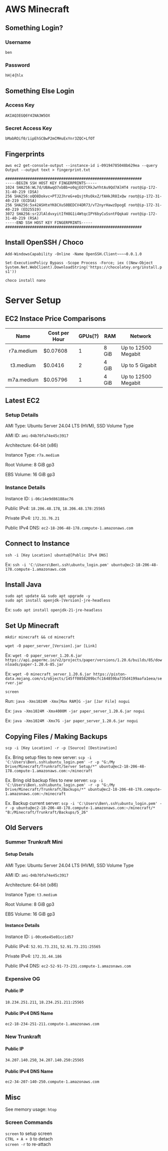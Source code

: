 # AWS Minecraft

## Something Login?

### Username

`ben`

### Password

`hH|4{hlx`

## Something Else Login

### Access Key

`AKIAQ3EGQ6Y4INA3W5OX`

### Secret Access Key

`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`

## Fingerprints

`aws ec2 get-console-output --instance-id i-09194785048b629ea --query Output --output text > fingerprint.txt`

    #############################################################
    -----BEGIN SSH HOST KEY FINGERPRINTS-----
    1024 SHA256:WL7d/UBAwqO7xbBb+o0qjEO7CRkJwYhtAu9Qd7AlHT4 root@ip-172-31-40-219 (DSA)
    256 SHA256:oQO8Dokvc+PTJ2JhreG+eQsjtRsOkxZ/fAHkJR8IxQw root@ip-172-31-40-219 (ECDSA)
    256 SHA256:5x42ASHteYK8CXuS0BEDCV4DR73/vT2nyrHawzDpogE root@ip-172-31-40-219 (ED25519)
    3072 SHA256:sr2JlAldvxyitIfH8G1i4WtqcIPY6byCuSsntFQqkaU root@ip-172-31-40-219 (RSA)
    -----END SSH HOST KEY FINGERPRINTS-----
    #############################################################

## Install OpenSSH / Choco

`Add-WindowsCapability -Online -Name OpenSSH.Client~~~~0.0.1.0`

`Set-ExecutionPolicy Bypass -Scope Process -Force; iex ((New-Object System.Net.WebClient).DownloadString('https://chocolatey.org/install.ps1'))`

`choco install nano`

# Server Setup

## EC2 Instace Price Comparisons

| Name | Cost per Hour | GPUs(?) | RAM | Network |
| :--: | ------------- | ------- | --- | ------- |
| r7a.medium | $0.07608 | 1 | 8 GiB | Up to 12500 Megabit
| t3.medium | $0.0416 | 2 | 4 GiB | Up to 5 Gigabit |
| m7a.medium | $0.05796 | 1 | 4 GiB | Up to 12500 Megabit

## Latest EC2

### Setup Details

AMI Type: Ubuntu Server 24.04 LTS (HVM), SSD Volume Type

AMI ID: `ami-04b70fa74e45c3917`

Architecture: 64-bit (x86)

Instance Type: `r7a.medium`

Root Volume: 8 GiB gp3

EBS Volume: 16 GiB gp3

### Instance Details

Instance ID: `i-06c14e9d86188ac76`

Public IPv4: `18.206.48.178`, `18.206.48.178:25565`

Private IPv4: `172.31.76.21`

Public IPv4 DNS: `ec2-18-206-48-178.compute-1.amazonaws.com`

## Connect to Instance

`ssh -i [Key Location] ubuntu@[Public IPv4 DNS]`

Ex: `ssh -i 'C:\Users\Ben\.ssh\ubuntu_login.pem' ubuntu@ec2-18-206-48-178.compute-1.amazonaws.com`

## Install Java

`sudo apt update && sudo apt upgrade -y`  
`sudo apt install openjdk-[Version]-jre-headless`

Ex: `sudo apt install openjdk-21-jre-headless`

## Set Up Minecraft

`mkdir minecraft && cd minecraft`

`wget -O paper_server_[Version].jar [Link]`

Ex: `wget -O paper_server_1.20.6.jar https://api.papermc.io/v2/projects/paper/versions/1.20.6/builds/85/downloads/paper-1.20.6-85.jar`

Ex: `wget -O minecraft_server_1.20.6.jar https://piston-data.mojang.com/v1/objects/145ff0858209bcfc164859ba735d4199aafa1eea/server.jar`

`screen`

Run: `java -Xms1024M -Xmx[Max RAM]G -jar [Jar File] nogui`

Ex: `java -Xms1024M -Xmx4000M -jar paper_server_1.20.6.jar nogui`

Ex: `java -Xms1024M -Xmx7G -jar paper_server_1.20.6.jar nogui`

## Copying Files / Making Backups

`scp -i [Key Location] -r -p [Source] [Destination]`

Ex. Bring setup files to new server:  `scp -i 'C:\Users\Ben\.ssh\ubuntu_login.pem' -r -p "G:/My Drive/Minecraft/Trunkraft/Server Setup/*" ubuntu@ec2-18-206-48-178.compute-1.amazonaws.com:~/minecraft`

Ex. Bring old backup files to new server: `scp -i 'C:\Users\Ben\.ssh\ubuntu_login.pem' -r -p "G:/My Drive/Minecraft/Trunkraft/Backups/*" ubuntu@ec2-18-206-48-178.compute-1.amazonaws.com:~/minecraft`

Ex. Backup current server: `scp -i 'C:\Users\Ben\.ssh\ubuntu_login.pem' -r -p ubuntu@ec2-18-206-48-178.compute-1.amazonaws.com:~/minecraft/* "B:/Minecraft/Trunkraft/Backups/5_26"`

<!-- Ex: `scp -i 'C:\Users\Ben\.ssh\ubuntu_login.pem' -r -p ubuntu@ec2-52-91-73-231.compute-1.amazonaws.com:~/minecraft/* "G:/My Drive/Minecraft/Trunkraft/Backups/"` -->

## Old Servers

### Summer Trunkraft Mini

#### Setup Details

AMI Type: Ubuntu Server 24.04 LTS (HVM), SSD Volume Type

AMI ID: `ami-04b70fa74e45c3917`

Architecture: 64-bit (x86)

Instance Type: `t3.medium`

Root Volume: 8 GiB gp3

EBS Volume: 16 GiB gp3

#### Instance Details

Instance ID: `i-00ce6e45e01cc1d57`

Public IPv4: `52.91.73.231`, `52.91.73.231:25565`

Private IPv4: `172.31.44.186`

Public IPv4 DNS: `ec2-52-91-73-231.compute-1.amazonaws.com`

### Expensive OG

#### Public IP

`18.234.251.211`, `18.234.251.211:25565`

#### Public IPv4 DNS Name

`ec2-18-234-251-211.compute-1.amazonaws.com`

### New Trunkraft

#### Public IP

`34.207.140.250`, `34.207.140.250:25565`

#### Public IPv4 DNS Name

`ec2-34-207-140-250.compute-1.amazonaws.com`

## Misc

See memory usage: `htop`

### Screen Commands

`screen` to setup screen  
`CTRL + A + D` to detach  
`screen -r` to re-attach
